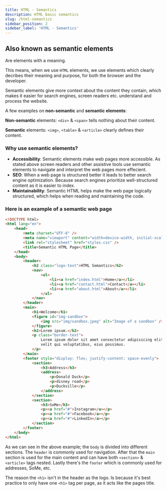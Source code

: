 ```yaml
---
title: HTML - Semantics
description: HTML basic semantics
slug: /html-semantics
sidebar_position: 2
sidebar_label: 'HTML - Semantics'
---
```


## Also known as semantic elements

Are elements with a meaning.

This means, when we use `HTML` elements, we use elements which clearly decribes their meaning and purpose, for both the browser and the developer.

Semantic elements give more context about the content they contain, which makes it easier for search engines, screen readers etc. understand and process the website.

A few examples on **non-semantic** and **semantic elements**:

**Non-semantic** elements: `<div>` & `<span>` tells nothing about their content.

**Semantic** elements: `<img>`, `<table>` & `<article>` clearly defines their content.

### Why use semantic elements?

- **Accessibility**: Semantic elements make web pages more accessible. As stated above screen readers and other assistive tools use semantic elements to navigate and interpret the web pages more effecient.
- **SEO**: When a web page is structured better it leads to better search engine optimization. Because search engines prioritize well-structured content as it is easier to index.
- **Maintainability**: Semantic HTML helps make the web page logically structured, which helps when reading and maintaining the code.

### Here is an example of a semantic web page

```html
<!DOCTYPE html>
<html lang="en">
	<head>
		<meta charset="UTF-8" />
		<meta name="viewport" content="width=device-width, initial-scale=1.0" />
		<link rel="stylesheet" href="styles.css" />
		<title>Semantic HTML Page</title>
	</head>
	<body>
		<header>
			<h2 class="logo-text">HTML Semantics</h2>
			<nav>
				<ul>
					<li><a href="index.html">Home</a></li>
					<li><a href="contact.html">Contact</a></li>
					<li><a href="about.html">About</a></li>
				</ul>
			</nav>
		</header>
		<main>
			<h1>Welcome</h1>
			<figure id="img-sandbox">
				<img src="img/sandbox.jpeg" alt="Image of a sandbox" />
			</figure>
			<h2>Lorem ipsum.</h2>
			<p class="border-text">
				Lorem ipsum dolor sit amet consectetur adipisicing elit. Doloribus aut
				velit qui voluptatibus, eius possimus.
			</p>
		</main>
		<footer style="display: flex; justify-content: space-evenly">
			<section>
				<h3>Address</h3>
				<address>
					<p>Donald Duck</p>
					<p>disney road</p>
					<p>Duckville</p>
				</address>
			</section>
			<section>
				<h3>SoMe</h3>
				<p><a href="#">Instagram</a></p>
				<p><a href="#">Facebook</a></p>
				<p><a href="#">LinkedIn</a></p>
			</section>
		</footer>
	</body>
</html>
```

As we can see in the above example; the `body` is divided into different sections. The `header` is commonly used for navigation. After that the `main` section is used for the main content and can have both `<section>` & `<article>` tags nested. Lastly there's the `footer` which is commonly used for addresses, SoMe, etc.

The reason the `<h1>` isn't in the header as the logo. Is because it's best practice to only have one `<h1>` tag per page, as it acts like the pages title.
